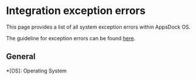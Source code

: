 
# Integration exception errors

This page provides a list of all system exception errors within AppsDock OS.

The guideline for exception errors can be found [here](../../gettingstarted/guidelines/exception-errors).

## General



*[OS]: Operating System
